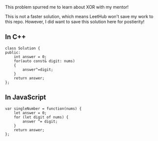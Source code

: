 This problem spurred me to learn about XOR with my mentor!

This is not a faster solution, which means LeetHub won't save my work to this repo. However, I did want to save this solution here for postierity!

## In C++
```
class Solution {
public:
    int answer = 0;
    for(auto const& digit: nums)
    {
        answer^=digit;
    }
    return answer;
};
```


## In JavaScript
```
var singleNumber = function(nums) {
    let answer = 0;
    for (let digit of nums) {
        answer ^= digit;
    }
    return answer;
};
```
